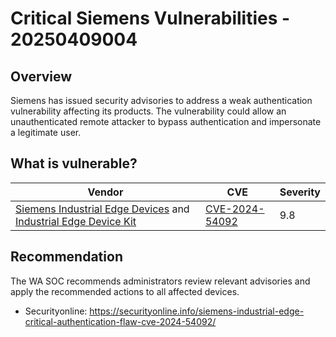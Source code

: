 # Critical Siemens Vulnerabilities - 20250409004

## Overview

Siemens has issued security advisories to address a weak authentication vulnerability affecting its products. The vulnerability could allow an unauthenticated remote attacker to bypass authentication and impersonate a legitimate user.

## What is vulnerable?

| Vendor | CVE | Severity |
| ------------------------------------------------------------------------------------------------------------------------------------------------------------------------------------------------------ | ----------------------------------------------------------------- | -------- |
| [Siemens Industrial Edge Devices](https://cert-portal.siemens.com/productcert/html/ssa-634640.html) and [Industrial Edge Device Kit](https://cert-portal.siemens.com/productcert/html/ssa-819629.html) | [CVE-2024-54092](https://nvd.nist.gov/vuln/detail/CVE-2024-54092) | 9.8 |

## Recommendation

The WA SOC recommends administrators review relevant advisories and apply the recommended actions to all affected devices.

- Securityonline: https://securityonline.info/siemens-industrial-edge-critical-authentication-flaw-cve-2024-54092/